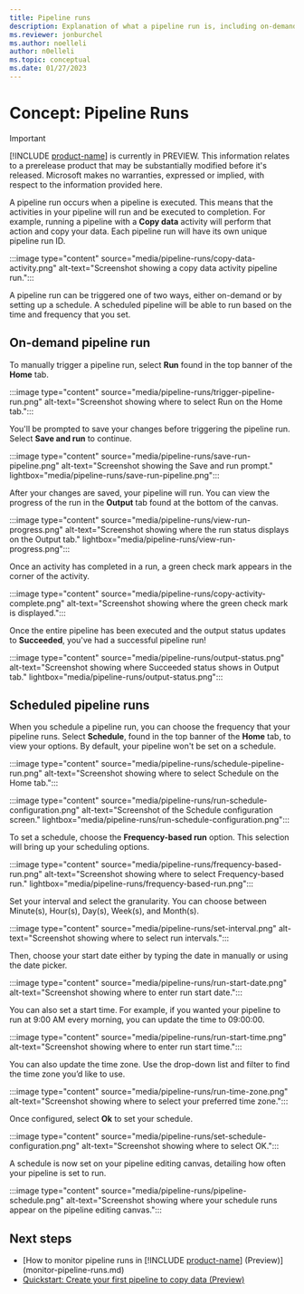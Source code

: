 ```yaml
---
title: Pipeline runs
description: Explanation of what a pipeline run is, including on-demand and scheduled runs.
ms.reviewer: jonburchel
ms.author: noelleli
author: n0elleli
ms.topic: conceptual
ms.date: 01/27/2023
---
```


# Concept: Pipeline Runs

> [!IMPORTANT]
> [!INCLUDE [product-name](../includes/product-name.md)] is currently in PREVIEW.
> This information relates to a prerelease product that may be substantially modified before it's released. Microsoft makes no warranties, expressed or implied, with respect to the information provided here.

A pipeline run occurs when a pipeline is executed. This means that the activities in your pipeline will run and be executed to completion. For example, running a pipeline with a **Copy data** activity will perform that action and copy your data. Each pipeline run will have its own unique pipeline run ID.

:::image type="content" source="media/pipeline-runs/copy-data-activity.png" alt-text="Screenshot showing a copy data activity pipeline run.":::

A pipeline run can be triggered one of two ways, either on-demand or by setting up a schedule. A scheduled pipeline will be able to run based on the time and frequency that you set.

## On-demand pipeline run

To manually trigger a pipeline run, select **Run** found in the top banner of the **Home** tab.

:::image type="content" source="media/pipeline-runs/trigger-pipeline-run.png" alt-text="Screenshot showing where to select Run on the Home tab.":::

You'll be prompted to save your changes before triggering the pipeline run. Select **Save and run** to continue.

:::image type="content" source="media/pipeline-runs/save-run-pipeline.png" alt-text="Screenshot showing the Save and run prompt." lightbox="media/pipeline-runs/save-run-pipeline.png":::

After your changes are saved, your pipeline will run. You can view the progress of the run in the **Output** tab found at the bottom of the canvas.

:::image type="content" source="media/pipeline-runs/view-run-progress.png" alt-text="Screenshot showing where the run status displays on the Output tab." lightbox="media/pipeline-runs/view-run-progress.png":::

Once an activity has completed in a run, a green check mark appears in the corner of the activity.

:::image type="content" source="media/pipeline-runs/copy-activity-complete.png" alt-text="Screenshot showing where the green check mark is displayed.":::

Once the entire pipeline has been executed and the output status updates to **Succeeded**, you've had a successful pipeline run!

:::image type="content" source="media/pipeline-runs/output-status.png" alt-text="Screenshot showing where Succeeded status shows in Output tab." lightbox="media/pipeline-runs/output-status.png":::

## Scheduled pipeline runs

When you schedule a pipeline run, you can choose the frequency that your pipeline runs. Select **Schedule**, found in the top banner of the **Home** tab, to view your options. By default, your pipeline won't be set on a schedule.

:::image type="content" source="media/pipeline-runs/schedule-pipeline-run.png" alt-text="Screenshot showing where to select Schedule on the Home tab.":::

:::image type="content" source="media/pipeline-runs/run-schedule-configuration.png" alt-text="Screenshot of the Schedule configuration screen." lightbox="media/pipeline-runs/run-schedule-configuration.png":::

To set a schedule, choose the **Frequency-based run** option. This selection will bring up your scheduling options.

:::image type="content" source="media/pipeline-runs/frequency-based-run.png" alt-text="Screenshot showing where to select Frequency-based run." lightbox="media/pipeline-runs/frequency-based-run.png":::

Set your interval and select the granularity. You can choose between Minute(s), Hour(s), Day(s), Week(s), and Month(s).

:::image type="content" source="media/pipeline-runs/set-interval.png" alt-text="Screenshot showing where to select run intervals.":::

Then, choose your start date either by typing the date in manually or using the date picker.

:::image type="content" source="media/pipeline-runs/run-start-date.png" alt-text="Screenshot showing where to enter run start date.":::

You can also set a start time. For example, if you wanted your pipeline to run at 9:00 AM every morning, you can update the time to 09:00:00.

:::image type="content" source="media/pipeline-runs/run-start-time.png" alt-text="Screenshot showing where to enter run start time.":::

You can also update the time zone. Use the drop-down list and filter to find the time zone you’d like to use.

:::image type="content" source="media/pipeline-runs/run-time-zone.png" alt-text="Screenshot showing where to select your preferred time zone.":::

Once configured, select **Ok** to set your schedule.

:::image type="content" source="media/pipeline-runs/set-schedule-configuration.png" alt-text="Screenshot showing where to select OK.":::

A schedule is now set on your pipeline editing canvas, detailing how often your pipeline is set to run.

:::image type="content" source="media/pipeline-runs/pipeline-schedule.png" alt-text="Screenshot showing where your schedule runs appear on the pipeline editing canvas.":::

## Next steps

- [How to monitor pipeline runs in [!INCLUDE [product-name](../includes/product-name.md)] (Preview)](monitor-pipeline-runs.md)
- [Quickstart: Create your first pipeline to copy data (Preview)](create-first-pipeline.md)

